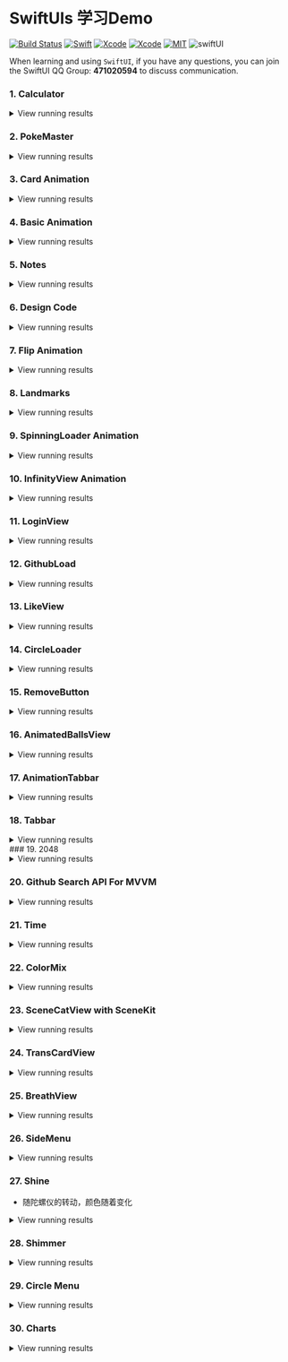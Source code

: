 # SwiftUIs 学习Demo
[![Build Status](https://img.shields.io/badge/platforms-iOS%20%7C%20tvOS%20%7C%20macOS%20%7C%20watchOS-green.svg)](https://github.com/Jinxiansen/SwiftUI)
[![Swift](https://img.shields.io/badge/Swift-5.1-orange.svg)](https://swift.org)
[![Xcode](https://img.shields.io/badge/Xcode-11.0-blue.svg)](https://developer.apple.com/xcode)
[![Xcode](https://img.shields.io/badge/macOS-15.0-blue.svg)](https://developer.apple.com/macOS)
[![MIT](https://img.shields.io/badge/licenses-MIT-red.svg)](https://opensource.org/licenses/MIT) ![swiftUI](https://img.shields.io/badge/SwiftUI-learning-orange)

When learning and using `SwiftUI`, if you have any questions, you can join the SwiftUI QQ Group: **471020594** to discuss communication.

### 1. Calculator

<details close>
  <summary>View running results</summary>
<img width="320", height="670" src="./Assets/Calculator.gif"/>
</details>

### 2. PokeMaster

<details close>
  <summary>View running results</summary>
<img width="320", height="637" src="./Assets/pokemaster.gif"/>
</details>

### 3. Card Animation

<details close>
  <summary>View running results</summary>
<img width="320", height="637" src="./Assets/CardAnimation.gif"/>
</details>

### 4. Basic Animation

<details close>
  <summary>View running results</summary>
<img width="320", height="637" src="./Assets/BasicAnimation.gif"/>
</details>

### 5. Notes

<details close>
  <summary>View running results</summary>
<img width="320", height="640" src="./Assets/Notes.gif"/>
</details>

### 6. Design Code

<details close>
  <summary>View running results</summary>
<img width="320", height="640" src="./Assets/DesignCode.gif"/>
</details>

### 7. Flip Animation

<details close>
  <summary>View running results</summary>
<img width="320", height="640" src="./Assets/FlipAnimation.gif"/>
</details>

### 8. Landmarks

<details close>
  <summary>View running results</summary>
<img width="320", height="640" src="./Assets/Landmarks.gif"/>
</details>

### 9. SpinningLoader Animation

<details close>
  <summary>View running results</summary>
<img width="320", height="640" src="./Assets/SpinningLoader.gif"/>
</details>

### 10. InfinityView Animation

<details close>
  <summary>View running results</summary>
<img width="320", height="640" src="./Assets/InfinityView.gif"/>
</details>

### 11. LoginView

<details close>
  <summary>View running results</summary>
<img width="320", height="640" src="./Assets/LoginView.gif"/>
</details>

### 12. GithubLoad

<details close>
  <summary>View running results</summary>
<img width="320", height="640" src="./Assets/GithubLoad.gif"/>
</details>

### 13. LikeView

<details close>
  <summary>View running results</summary>
<img width="320", height="640" src="./Assets/LikeView.gif"/>
</details>

### 14. CircleLoader

<details close>
  <summary>View running results</summary>
<img width="320", height="640" src="./Assets/CircleLoader.gif"/>
</details>

### 15. RemoveButton

<details close>
  <summary>View running results</summary>
<img width="320", height="640" src="./Assets/RemoveButton.gif"/>
</details>

### 16. AnimatedBallsView

<details close>
  <summary>View running results</summary>
<img width="320", height="440" src="./Assets/AnimatedBallsView.gif"/>
</details>

### 17. AnimationTabbar

<details close>
  <summary>View running results</summary>
<img width="320", height="700" src="./Assets/AnimationTabbar.gif"/>
</details>

### 18. Tabbar

<details close>
  <summary>View running results</summary>
<img width="320", height="640" src="./Assets/Tabbar.gif"/>
</details>
### 19. 2048

<details close>
  <summary>View running results</summary>
<img width="320", height="610" src="./Assets/2048.gif"/>
</details>

### 20. Github Search API For MVVM

<details close>
  <summary>View running results</summary>
<img width="320", height="640" src="./Assets/githubmvvm.gif"/>
</details>

### 21. Time

<details close>
  <summary>View running results</summary>
<img width="320", height="640" src="./Assets/timer.gif"/>
</details>

### 22. ColorMix

<details close>
  <summary>View running results</summary>
<img width="320", height="640" src="./Assets/ColorMix.gif"/>
</details>

### 23. SceneCatView with SceneKit

<details close>
  <summary>View running results</summary>
<img width="320", height="640" src="./Assets/scenecat.gif"/>
</details>

### 24. TransCardView

<details close>
  <summary>View running results</summary>
<img width="320", height="640" src="./Assets/transcard.gif"/>
</details>

### 25. BreathView

<details close>
  <summary>View running results</summary>
<img width="320", height="640" src="./Assets/breathView.gif"/>
</details>

### 26. SideMenu

<details close>
  <summary>View running results</summary>
<img width="320", height="640" src="./Assets/sidemenu.gif"/>
</details>

### 27. Shine

+ 随陀螺仪的转动，颜色随着变化

<details close>
  <summary>View running results</summary>
<img width="320", height="720" src="./Assets/shine.gif"/>
</details>

### 28. Shimmer

<details close>
  <summary>View running results</summary>
<img width="320", height="340" src="./Assets/shimmer.gif"/>
</details>

### 29. Circle Menu

<details close>
  <summary>View running results</summary>
<img width="320", height="640" src="./Assets/CircleMenu.gif"/>
</details>

### 30. Charts

<details close>
  <summary>View running results</summary>
<img width="320", height="640" src="./Assets/chartlightview.gif"/>
</details>